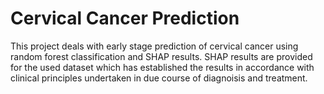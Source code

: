 # Cervical Cancer Prediction
This project deals with early stage prediction of cervical cancer using random forest classification and SHAP results. SHAP results are provided for the used dataset 
which has established the results in accordance with clinical principles undertaken in due course of diagnoisis and treatment. 
